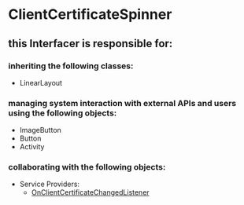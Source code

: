 # ClientCertificateSpinner
## this Interfacer is responsible for: 
### inheriting the following classes: 
* LinearLayout
### managing system interaction with external APIs and users using the following objects: 
* ImageButton
* Button
* Activity
### collaborating with the following objects: 
* Service Providers: 
	* [OnClientCertificateChangedListener](../ServiceProviders/OnClientCertificateChangedListener.md) 

